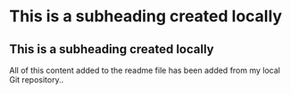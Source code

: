 # This is a subheading created locally

## This is a subheading created locally

All of this content added to the readme file has been added from my local Git repository..